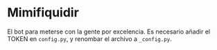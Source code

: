 # Mimifiquidir

El bot para meterse con la gente por excelencia.
Es necesario añadir el TOKEN en `config.py`, y renombar
el archivo a `_config.py`.

